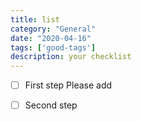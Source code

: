 ```yaml
---
title: list
category: "General"
date: "2020-04-16"
tags: ['good-tags']
description: your checklist
---
```


- [ ] First step
Please add

- [ ] Second step
